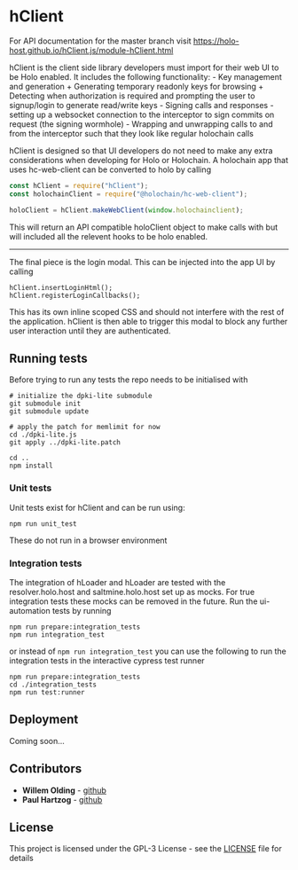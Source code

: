 # hClient

For API documentation for the master branch visit https://holo-host.github.io/hClient.js/module-hClient.html

hClient is the client side library developers must import for their web UI to be Holo enabled. It includes the following functionality:
    - Key management and generation
        + Generating temporary readonly keys for browsing
        + Detecting when authorization is required and prompting the user to signup/login to generate read/write keys
    - Signing calls and responses
    - setting up a websocket connection to the interceptor to sign commits on request (the signing wormhole)
    -  Wrapping and unwrapping calls to and from the interceptor such that they look like regular holochain calls

hClient is designed so that UI developers do not need to make any extra considerations when developing for Holo or Holochain. A holochain app that uses hc-web-client can be converted to holo by calling

```javascript
const hClient = require("hClient");
const holochainClient = require("@holochain/hc-web-client");

holoClient = hClient.makeWebClient(window.holochainclient);
```


This will return an API compatible holoClient object to make calls with but will included all the relevent hooks to be holo enabled.

---

The final piece is the login modal. This can be injected into the app UI by calling

```
hClient.insertLoginHtml();
hClient.registerLoginCallbacks();
```

This has its own inline scoped CSS and should not interfere with the rest of the application. hClient is then able to trigger this modal to block any further user interaction until they are authenticated.

## Running tests

Before trying to run any tests the repo needs to be initialised with
```
# initialize the dpki-lite submodule
git submodule init 
git submodule update

# apply the patch for memlimit for now
cd ./dpki-lite.js
git apply ../dpki-lite.patch

cd ..
npm install
```

### Unit tests

Unit tests exist for hClient and can be run using:
```
npm run unit_test
```

These do not run in a browser environment

### Integration tests

The integration of hLoader and hLoader are tested with the resolver.holo.host and saltmine.holo.host set up as mocks. For true integration tests these mocks can be removed in the future. Run the ui-automation tests by running

```
npm run prepare:integration_tests
npm run integration_test
```

or instead of `npm run integration_test` you can use the following to run the integration tests in the interactive cypress test runner
```
npm run prepare:integration_tests
cd ./integration_tests
npm run test:runner
```

## Deployment

Coming soon...

## Contributors

* **Willem Olding** - [github](https://github.com/willemolding)
* **Paul Hartzog** - [github](https://github.com/paulbhartzog-holo)

## License

This project is licensed under the GPL-3 License - see the [LICENSE](LICENSE) file for details
